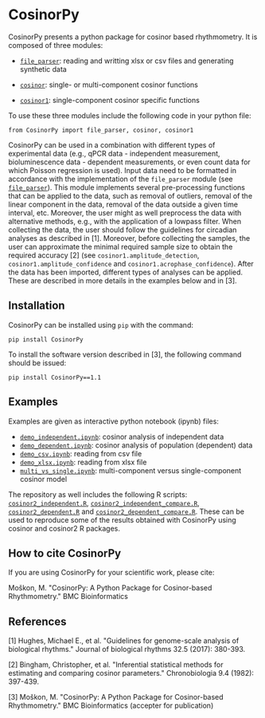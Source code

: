 # CosinorPy

CosinorPy presents a python package for cosinor based rhythmometry. It is composed of three modules:
* [`file_parser`](docs/docs_file_parser.md): reading and writting xlsx or csv files and generating synthetic data

* [`cosinor`](docs/docs_cosinor.md): single- or multi-component cosinor functions

* [`cosinor1`](docs/docs_cosinor1.md): single-component cosinor specific functions

To use these three modules include the following code in your python file:

`from CosinorPy import file_parser, cosinor, cosinor1`

CosinorPy can be used in a combination with different types of experimental data (e.g., qPCR data - independent measurement, bioluminescence data - dependent measurements, or even count data for which Poisson regression is used). Input data need to be formatted in accordance with the implementation of the `file_parser` module (see [`file_parser`](docs/docs_file_parser.md)). This module implements several pre-processing functions that can be applied to the data, such as removal of outliers, removal of the linear component in the data, removal of the data outside a given time interval, etc. Moreover, the user might as well preprocess the data with alternative methods, e.g., with the application of a lowpass filter. When collecting the data, the user should follow the guidelines for circadian analyses as described in [1]. Moreover, before collecting the samples, the user can approximate the minimal required sample size to obtain the required accuracy [2] (see `cosinor1.amplitude_detection`, `cosinor1.amplitude_confidence` and `cosinor1.acrophase_confidence`). After the data has been imported, different types of analyses can be applied. These are described in more details in the examples below and in [3].

## Installation

CosinorPy can be installed using `pip` with the command:

`pip install CosinorPy`

To install the software version described in [3], the following command should be issued:

`pip install CosinorPy==1.1`

## Examples
Examples are given as interactive python notebook (ipynb) files:
* [`demo_independent.ipynb`](demo_independent.ipynb): cosinor analysis of independent data
* [`demo_dependent.ipynb`](demo_dependent.ipynb): cosinor analysis of population (dependent) data
* [`demo_csv.ipynb`](demo_csv.ipynb): reading from csv file 
* [`demo_xlsx.ipynb`](demo_xlsx.ipynb): reading from xlsx file
* [`multi_vs_single.ipynb`](multi_vs_single.ipynb): multi-component versus single-component cosinor model

The repository as well includes the following R scripts: [`cosinor2_independent.R`](cosinor2_independent.R), [`cosinor2_independent_compare.R`](cosinor2_independent_compare.R), [`cosinor2_dependent.R`](cosinor2_dependent.R) and [`cosinor2_dependent_compare.R`](cosinor2_dependent_compare.R). These can be used to reproduce some of the results obtained with CosinorPy using cosinor and cosinor2 R packages.

## How to cite CosinorPy
If you are using CosinorPy for your scientific work, please cite:

Moškon, M. "CosinorPy: A Python Package for Cosinor-based Rhythmometry." BMC Bioinformatics

## References

[1] Hughes, Michael E., et al. "Guidelines for genome-scale analysis of biological rhythms." Journal of biological rhythms 32.5 (2017): 380-393.

[2] Bingham, Christopher, et al. "Inferential statistical methods for estimating and comparing cosinor parameters." Chronobiologia 9.4 (1982): 397-439.

[3] Moškon, M. "CosinorPy: A Python Package for Cosinor-based Rhythmometry." BMC Bioinformatics (accepter for publication)